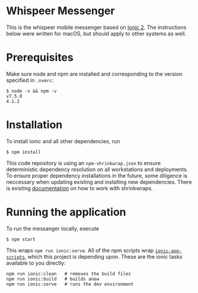 # Whispeer Messenger

This is the whispeer mobile messenger based on [Ionic 2][ionic2]. The
instructions below were written for macOS, but should apply to other
systems as well.

# Prerequisites

Make sure node and npm are installed and corresponding to the version
specified in `.nvmrc`:

    $ node -v && npm -v
    v7.5.0
    4.1.2

# Installation

To install ionic and all other dependencies, run

    $ npm install

This code repository is using an `npm-shrinkwrap.json` to ensure
deterministic dependency resolution on all workstations and deployments.
To ensure proper dependency installations in the future, some diligence
is neccessary when updating existing and installing new dependencies.
There is existing [documentation][shrinkwrap-help] on how to work with
shrinkwraps.

# Running the application

To run the messanger locally, execute

    $ npm start

This wraps `npm run ionic:serve`. All of the npm scripts wrap
[`ionic-app-scripts`][ionic-scripts], which this project is depending
upon. These are the ionic tasks available to you directly:

    npm run ionic:clean   # removes the build files
    npm run ionic:build   # builds anew
    npm run ionic:serve   # runs the dev environment


[ionic2]: https://github.com/driftyco/ionic
[shrinkwrap-help]: https://github.com/thewoolleyman/npm-shrinkwrap-helper
[ionic-scripts]: https://github.com/driftyco/ionic-app-scripts

